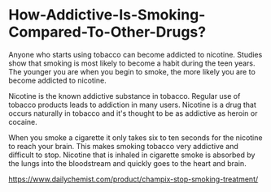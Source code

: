 # How-Addictive-Is-Smoking-Compared-To-Other-Drugs?
Anyone who starts using tobacco can become addicted to nicotine. Studies show that smoking is most likely to become a habit during the teen years. The younger you are when you begin to smoke, the more likely you are to become addicted to nicotine. 

Nicotine is the known addictive substance in tobacco. Regular use of tobacco products leads to addiction in many users. Nicotine is a drug that occurs naturally in tobacco and it's thought to be as addictive as heroin or cocaine.

When you smoke a cigarette it only takes six to ten seconds for the nicotine to reach your brain. This makes smoking tobacco very addictive and difficult to stop. Nicotine that is inhaled in cigarette smoke is absorbed by the lungs into the bloodstream and quickly goes to the heart and brain.

https://www.dailychemist.com/product/champix-stop-smoking-treatment/
